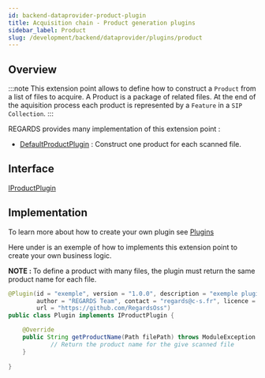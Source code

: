 ```yaml
---
id: backend-dataprovider-product-plugin
title: Acquisition chain - Product generation plugins
sidebar_label: Product
slug: /development/backend/dataprovider/plugins/product
---
```




## Overview

:::note
This extension point allows to define how to construct a `Product` from a list of files to acquire. A Product is a package of related files. At the end of the aquisition process each product is represented by a `Feature` in a `SIP Collection`.
:::

REGARDS provides many implementation of this extension point :
 - [DefaultProductPlugin](https://github.com/RegardsOss/regards-dataprovider/blob/master/acquisition/acquisition-service/src/main/java/fr/cnes/regards/modules/acquisition/service/plugins/DefaultProductPlugin.java) : Construct one product for each scanned file.

## Interface

   [IProductPlugin](https://github.com/RegardsOss/regards-dataprovider/blob/master/acquisition/acquisition-domain/src/main/java/fr/cnes/regards/modules/acquisition/plugins/IProductPlugin.java)

## Implementation

To learn more about how to create your own plugin see [Plugins](../../framework/modules/plugins/)

Here under is an exemple of how to implements this extension point to create your own business logic.

<b> NOTE : </b> To define a product with many files, the plugin must return the same product name for each file.

```java
@Plugin(id = "exemple", version = "1.0.0", description = "exemple plugin",
        author = "REGARDS Team", contact = "regards@c-s.fr", licence = "LGPLv3.0", owner = "CSSI",
        url = "https://github.com/RegardsOss")
public class Plugin implements IProductPlugin {

    @Override
    public String getProductName(Path filePath) throws ModuleException {
            // Return the product name for the give scanned file
    }
   
}
```
